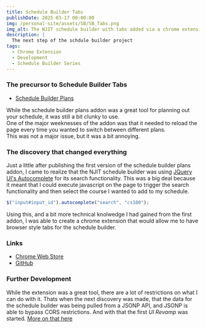```yaml
---
title: Schedule Builder Tabs
publishDate: 2025-03-17 00:00:00
img: /personal-site/assets/SB/SB_Tabs.png
img_alt: The NJIT schedule builder with tabs added via a chrome extension
description: |
  The next step of the schdule builder project
tags:
  - Chrome Extension
  - Development
  - Schedule Builder Series
---
```


### The precursor to Schedule Builder Tabs

- [Schedule Builder Plans](./sb-plans)

While the schedule builder plans addon was a great tool for planning out your schedule, it was still a bit clunky to use.  
One of the major weeknesses of the addon was that it needed to reload the page every time you wanted to switch between different plans.  
This was not a major issue, but it was a bit annoying.

### The discovery that changed everything

Just a little after publishing the first version of the schedule builder plans addon, I came to realize that the NJIT schedule builder was using [JQuery UI's Autocomplete](https://jqueryui.com/autocomplete/) for its search functionality.
This was a big deal because it meant that I could execute javascript on the page to trigger the search functionality and then select the course I wanted to add to my schedule.

```javascript
$("input#input_id").autocomplete("search", "cs100");
```

Using this, and a bit more technical knolwedge I had gained from the first addon, I was able to create a chrome extension that would allow me to have browser style tabs for the schedule builder.

### Links

- [Chrome Web Store](https://chromewebstore.google.com/detail/njit-schedule-builder-tab/mdplpgejlnfcnmecoibmdbbdgpbdhfkh)
- [GitHub](https://github.com/bentzi-shuster/ScheduleBuilderTabs)

### Further Development

While the extension was a great tool, there are a lot of restrictions on what I can do with it.
Thats when the next discovery was made, that the data for the schedule builder was being pulled from a JSONP API, and JSONP is able to bypass CORS restrictions.
And with that the first _UI Revamp_ was started.
[More on that here](/personal-site/work/schedule-builder/sb-1)
